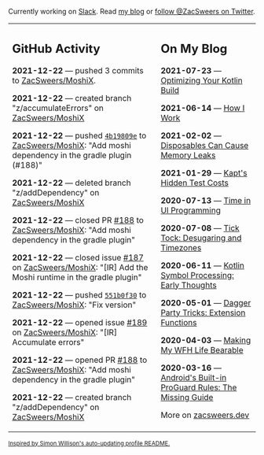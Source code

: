 Currently working on [Slack](https://slack.com/). Read [my blog](https://zacsweers.dev/) or [follow @ZacSweers on Twitter](https://twitter.com/ZacSweers).

<table><tr><td valign="top" width="60%">

## GitHub Activity
<!-- githubActivity starts -->
**2021-12-22** — pushed 3 commits to [ZacSweers/MoshiX](https://api.github.com/repos/ZacSweers/MoshiX).

**2021-12-22** — created branch "z/accumulateErrors" on [ZacSweers/MoshiX](https://api.github.com/repos/ZacSweers/MoshiX)

**2021-12-22** — pushed [`4b19809e`](https://github.com/ZacSweers/MoshiX/commit/4b19809e0b77f99866cf865547dada62a726e000) to [ZacSweers/MoshiX](https://api.github.com/repos/ZacSweers/MoshiX): "Add moshi dependency in the gradle plugin (#188)"

**2021-12-22** — deleted branch "z/addDependency" on [ZacSweers/MoshiX](https://api.github.com/repos/ZacSweers/MoshiX)

**2021-12-22** — closed PR [#188](https://api.github.com/repos/ZacSweers/MoshiX/pulls/188) to [ZacSweers/MoshiX](https://api.github.com/repos/ZacSweers/MoshiX): "Add moshi dependency in the gradle plugin"

**2021-12-22** — closed issue [#187](https://api.github.com/repos/ZacSweers/MoshiX/issues/187) on [ZacSweers/MoshiX](https://api.github.com/repos/ZacSweers/MoshiX): "[IR] Add the Moshi runtime in the gradle plugin"

**2021-12-22** — pushed [`551b0f30`](https://github.com/ZacSweers/MoshiX/commit/551b0f301d2e1387057e609aac2b8c6e2ebb9077) to [ZacSweers/MoshiX](https://api.github.com/repos/ZacSweers/MoshiX): "Fix version"

**2021-12-22** — opened issue [#189](https://api.github.com/repos/ZacSweers/MoshiX/issues/189) on [ZacSweers/MoshiX](https://api.github.com/repos/ZacSweers/MoshiX): "[IR] Accumulate errors"

**2021-12-22** — opened PR [#188](https://api.github.com/repos/ZacSweers/MoshiX/pulls/188) to [ZacSweers/MoshiX](https://api.github.com/repos/ZacSweers/MoshiX): "Add moshi dependency in the gradle plugin"

**2021-12-22** — created branch "z/addDependency" on [ZacSweers/MoshiX](https://api.github.com/repos/ZacSweers/MoshiX)
<!-- githubActivity ends -->
</td><td valign="top" width="40%">

## On My Blog
<!-- blog starts -->
**2021-07-23** — [Optimizing Your Kotlin Build](https://www.zacsweers.dev/optimizing-your-kotlin-build/)

**2021-06-14** — [How I Work](https://www.zacsweers.dev/how-i-work/)

**2021-02-02** — [Disposables Can Cause Memory Leaks](https://www.zacsweers.dev/disposables-can-cause-memory-leaks/)

**2021-01-29** — [Kapt's Hidden Test Costs](https://www.zacsweers.dev/kapts-hidden-test-costs/)

**2020-07-13** — [Time in UI Programming](https://www.zacsweers.dev/time-in-ui/)

**2020-07-08** — [Tick Tock: Desugaring and Timezones](https://www.zacsweers.dev/ticktock-desugaring-timezones/)

**2020-06-11** — [Kotlin Symbol Processing: Early Thoughts](https://www.zacsweers.dev/kotlin-symbol-processor-early-thoughts/)

**2020-05-01** — [Dagger Party Tricks: Extension Functions](https://www.zacsweers.dev/dagger-party-tricks-extension-functions/)

**2020-04-03** — [Making My WFH Life Bearable](https://www.zacsweers.dev/making-wfh-life-bearable/)

**2020-03-16** — [Android's Built-in ProGuard Rules: The Missing Guide](https://www.zacsweers.dev/android-proguard-rules/)
<!-- blog ends -->
More on [zacsweers.dev](https://zacsweers.dev/)
</td></tr></table>

<sub><a href="https://simonwillison.net/2020/Jul/10/self-updating-profile-readme/">Inspired by Simon Willison's auto-updating profile README.</a></sub>